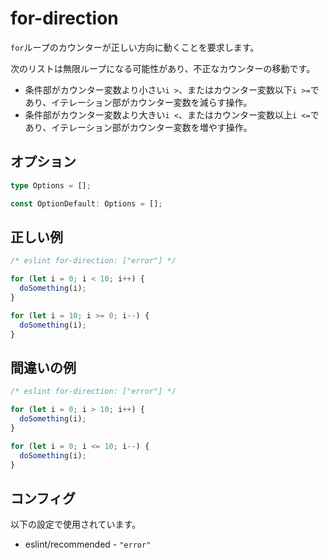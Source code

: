 # for-direction

`for`ループのカウンターが正しい方向に動くことを要求します。

次のリストは無限ループになる可能性があり、不正なカウンターの移動です。

- 条件部がカウンター変数より小さい`i >`、またはカウンター変数以下`i >=`であり、イテレーション部がカウンター変数を減らす操作。
- 条件部がカウンター変数より大きい`i <`、またはカウンター変数以上`i <=`であり、イテレーション部がカウンター変数を増やす操作。

## オプション

```ts
type Options = [];

const OptionDefault: Options = [];
```

## 正しい例

```js
/* eslint for-direction: ["error"] */

for (let i = 0; i < 10; i++) {
  doSomething(i);
}

for (let i = 10; i >= 0; i--) {
  doSomething(i);
}
```

## 間違いの例

```js
/* eslint for-direction: ["error"] */

for (let i = 0; i > 10; i++) {
  doSomething(i);
}

for (let i = 0; i <= 10; i--) {
  doSomething(i);
}
```

## コンフィグ

以下の設定で使用されています。

- eslint/recommended - `"error"`
